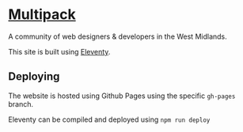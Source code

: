 # [Multipack](https://multipack.co.uk)

A community of web designers & developers in the West Midlands.

This site is built using [Eleventy](https://www.11ty.dev).

## Deploying

The website is hosted using Github Pages using the specific `gh-pages` branch.

Eleventy can be compiled and deployed using `npm run deploy`
